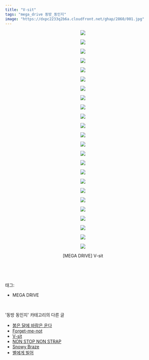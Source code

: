 ```yaml
---
title: "V-sit"
tags: "mega_drive 동방_동인지"
image: "https://dxpc2233q2b6a.cloudfront.net/ghap/2860/001.jpg"
---
```

<div class="article">
<p style="text-align: center; clear: none; float: none;"><img src="{{ site.imgserver3 }}/ghap/2860/001.jpg"/></p>
<p style="text-align: center; clear: none; float: none;"><img src="{{ site.imgserver3 }}/ghap/2860/002.jpg"/></p>
<p style="text-align: center; clear: none; float: none;"><img src="{{ site.imgserver3 }}/ghap/2860/003.jpg"/></p>
<p style="text-align: center; clear: none; float: none;"><img src="{{ site.imgserver3 }}/ghap/2860/004.jpg"/></p>
<p style="text-align: center; clear: none; float: none;"><img src="{{ site.imgserver3 }}/ghap/2860/005.jpg"/></p>
<p style="text-align: center; clear: none; float: none;"><img src="{{ site.imgserver3 }}/ghap/2860/006.jpg"/></p>
<p style="text-align: center; clear: none; float: none;"><img src="{{ site.imgserver3 }}/ghap/2860/007.jpg"/></p>
<p style="text-align: center; clear: none; float: none;"><img src="{{ site.imgserver3 }}/ghap/2860/008.jpg"/></p>
<p style="text-align: center; clear: none; float: none;"><img src="{{ site.imgserver3 }}/ghap/2860/009.jpg"/></p>
<p style="text-align: center; clear: none; float: none;"><img src="{{ site.imgserver3 }}/ghap/2860/010.jpg"/></p>
<p style="text-align: center; clear: none; float: none;"><img src="{{ site.imgserver3 }}/ghap/2860/011.jpg"/></p>
<p style="text-align: center; clear: none; float: none;"><img src="{{ site.imgserver3 }}/ghap/2860/012.jpg"/></p>
<p style="text-align: center; clear: none; float: none;"><img src="{{ site.imgserver3 }}/ghap/2860/013.jpg"/></p>
<p style="text-align: center; clear: none; float: none;"><img src="{{ site.imgserver3 }}/ghap/2860/014.jpg"/></p>
<p style="text-align: center; clear: none; float: none;"><img src="{{ site.imgserver3 }}/ghap/2860/015.jpg"/></p>
<p style="text-align: center; clear: none; float: none;"><img src="{{ site.imgserver3 }}/ghap/2860/016.jpg"/></p>
<p style="text-align: center; clear: none; float: none;"><img src="{{ site.imgserver3 }}/ghap/2860/017.jpg"/></p>
<p style="text-align: center; clear: none; float: none;"><img src="{{ site.imgserver3 }}/ghap/2860/018.jpg"/></p>
<p style="text-align: center; clear: none; float: none;"><img src="{{ site.imgserver3 }}/ghap/2860/019.jpg"/></p>
<p style="text-align: center; clear: none; float: none;"><img src="{{ site.imgserver3 }}/ghap/2860/020.jpg"/></p>
<p style="text-align: center; clear: none; float: none;"><img src="{{ site.imgserver3 }}/ghap/2860/021.jpg"/></p>
<p style="text-align: center; clear: none; float: none;"><img src="{{ site.imgserver3 }}/ghap/2860/022.jpg"/></p>
<p style="text-align: center; clear: none; float: none;"><img src="{{ site.imgserver3 }}/ghap/2860/023.jpg"/></p>
<p style="text-align: center; clear: none; float: none;"><img src="{{ site.imgserver3 }}/ghap/2860/024.jpg"/></p>
<p style="text-align: center; clear: none; float: none;">[MEGA DRIVE] V-sit</p>
<p><br/></p>
</div><br/>
<div class="tagTrail">
<p>태그: </p>
<ul>
<li>MEGA DRIVE</li>
</ul>
</div><br/>
<div class="another">
<p>'동방 동인지' 카테고리의 다른 글</p>
<ul>
<li><a href="/ghap_2862">붉은 달에 바람은 운다</a></li>
<li><a href="/ghap_2861">Forget-me-not</a></li>
<li><a href="/ghap_2860">V-sit</a></li>
<li><a href="/ghap_2859">NON STOP NON STRAP</a></li>
<li><a href="/ghap_2857">Snowy Braze</a></li>
<li><a href="/ghap_2856">별에게 빌어</a></li>
</ul>
</div><br/>
<div class="cb_module cb_fluid">
<div class="cb_wrt cb_profile">
</div><!-- commentList close -->
</div><br/>
